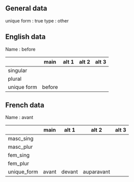 ## General data

unique form : true
type : other

## English data

Name : before

|             |  main  | alt 1 | alt 2 | alt 3 |
| :---------- | :----: | :---: | :---: | ----- |
| singular    |        |       |       |       |
| plural      |        |       |       |       |
| unique form | before |       |       |       |

## French data

Name : avant

|             | main  | alt 1  |   alt 2    | alt 3 |
| :---------- | :---: | :----: | :--------: | :---: |
| masc_sing   |       |        |            |       |
| masc_plur   |       |        |            |       |
| fem_sing    |       |        |            |       |
| fem_plur    |       |        |            |       |
| unique_form | avant | devant | auparavant |       |


